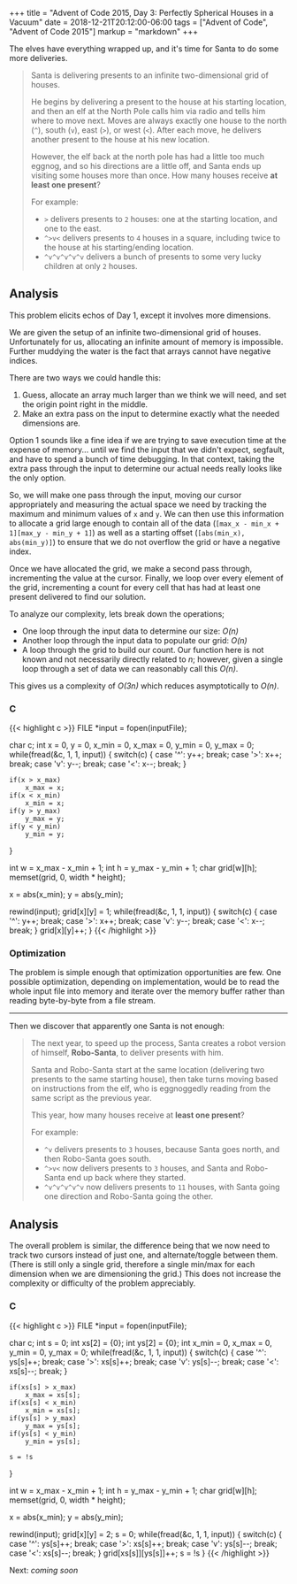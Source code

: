 +++
title = "Advent of Code 2015, Day 3: Perfectly Spherical Houses in a Vacuum"
date = 2018-12-21T20:12:00-06:00
tags = ["Advent of Code", "Advent of Code 2015"]
markup = "markdown"
+++

The elves have everything wrapped up, and it's time for Santa to do some more deliveries.

> Santa is delivering presents to an infinite two-dimensional grid of houses.
> 
> He begins by delivering a present to the house at his starting location, and then an elf at the North Pole calls him via radio and tells him where to move next. Moves are always exactly one house to the north (`^`), south (`v`), east (`>`), or west (`<`). After each move, he delivers another present to the house at his new location.
> 
> However, the elf back at the north pole has had a little too much eggnog, and so his directions are a little off, and Santa ends up visiting some houses more than once. How many houses receive __at least one present__?
> 
> For example:
> 
> * `>` delivers presents to `2` houses: one at the starting location, and one to the east.
> * `^>v<` delivers presents to `4` houses in a square, including twice to the house at his starting/ending location.
> * `^v^v^v^v^v` delivers a bunch of presents to some very lucky children at only `2` houses.


## Analysis

This problem elicits echos of Day 1, except it involves more dimensions.

We are given the setup of an infinite two-dimensional grid of houses. Unfortunately for us, allocating an infinite amount of memory is impossible. Further muddying the water is the fact that arrays cannot have negative indices.

There are two ways we could handle this:

1. Guess, allocate an array much larger than we think we will need, and set the origin point right in the middle.
2. Make an extra pass on the input to determine exactly what the needed dimensions are.

Option 1 sounds like a fine idea if we are trying to save execution time at the expense of memory... until we find the input that we didn't expect, segfault, and have to spend a bunch of time debugging. In that context, taking the extra pass through the input to determine our actual needs really looks like the only option.

So, we will make one pass through the input, moving our cursor appropriately and measuring the actual space we need by tracking the maximum and minimum values of `x` and `y`. We can then use this information to allocate a grid large enough to contain all of the data (`[max_x - min_x + 1][max_y - min_y + 1]`) as well as a starting offset (`[abs(min_x), abs(min_y)]`) to ensure that we do not overflow the grid or have a negative index.

Once we have allocated the grid, we make a second pass through, incrementing the value at the cursor. Finally, we loop over every element of the grid, incrementing a count for every cell that has had at least one present delivered to find our solution.

To analyze our complexity, lets break down the operations;

* One loop through the input data to determine our size: _O(n)_
* Another loop through the input data to populate our grid: _O(n)_
* A loop through the grid to build our count. Our function here is not known and not necessarily directly related to _n_; however, given a single loop through a set of data we can reasonably call this _O(n)_.

This gives us a complexity of _O(3n)_ which reduces asymptotically to _O(n)_.

### C
{{< highlight c >}}
FILE *input = fopen(inputFile);

char c;
int x = 0, y = 0, x_min = 0, x_max = 0, y_min = 0, y_max = 0;
while(fread(&c, 1, 1, input)) {
    switch(c) {
    case '^':
        y++;
        break;
    case '>':
        x++;
        break;
    case 'v':
        y--;
        break;
    case '<':
        x--;
        break;
    }

    if(x > x_max)
        x_max = x;
    if(x < x_min)
        x_min = x;
    if(y > y_max)
        y_max = y;
    if(y < y_min)
        y_min = y;
}

int w = x_max - x_min + 1;
int h = y_max - y_min + 1;
char grid[w][h];
memset(grid, 0, width * height);

x = abs(x_min);
y = abs(y_min);

rewind(input);
grid[x][y] = 1;
while(fread(&c, 1, 1, input)) {
    switch(c) {
    case '^':
        y++;
        break;
    case '>':
        x++;
        break;
    case 'v':
        y--;
        break;
    case '<':
        x--;
        break;
    }
    grid[x][y]++;
}
{{< /highlight >}}

### Optimization
The problem is simple enough that optimization opportunities are few. One possible optimization, depending on implementation, would be to read the whole input file into memory and iterate over the memory buffer rather than reading byte-by-byte from a file stream.

---

Then we discover that apparently one Santa is not enough:

> The next year, to speed up the process, Santa creates a robot version of himself, __Robo-Santa__, to deliver presents with him.
> 
> Santa and Robo-Santa start at the same location (delivering two presents to the same starting house), then take turns moving based on instructions from the elf, who is eggnoggedly reading from the same script as the previous year.
> 
> This year, how many houses receive at __least one present__?
> 
> For example:
> 
> * `^v` delivers presents to `3` houses, because Santa goes north, and then Robo-Santa goes south.
> * `^>v<` now delivers presents to `3` houses, and Santa and Robo-Santa end up back where they started.
> * `^v^v^v^v^v` now delivers presents to `11` houses, with Santa going one direction and Robo-Santa going the other.

## Analysis

The overall problem is similar, the difference being that we now need to track two cursors instead of just one, and alternate/toggle between them. (There is still only a single grid, therefore a single min/max for each dimension when we are dimensioning the grid.) This does not increase the complexity or difficulty of the problem appreciably.

### C
{{< highlight c >}}
FILE *input = fopen(inputFile);

char c;
int s = 0;
int xs[2] = {0};
int ys[2] = {0};
int x_min = 0, x_max = 0, y_min = 0, y_max = 0;
while(fread(&c, 1, 1, input)) {
    switch(c) {
    case '^':
        ys[s]++;
        break;
    case '>':
        xs[s]++;
        break;
    case 'v':
        ys[s]--;
        break;
    case '<':
        xs[s]--;
        break;
    }

    if(xs[s] > x_max)
        x_max = xs[s];
    if(xs[s] < x_min)
        x_min = xs[s];
    if(ys[s] > y_max)
        y_max = ys[s];
    if(ys[s] < y_min)
        y_min = ys[s];

    s = !s
}

int w = x_max - x_min + 1;
int h = y_max - y_min + 1;
char grid[w][h];
memset(grid, 0, width * height);

x = abs(x_min);
y = abs(y_min);

rewind(input);
grid[x][y] = 2;
s = 0;
while(fread(&c, 1, 1, input)) {
    switch(c) {
    case '^':
        ys[s]++;
        break;
    case '>':
        xs[s]++;
        break;
    case 'v':
        ys[s]--;
        break;
    case '<':
        xs[s]--;
        break;
    }
    grid[xs[s]][ys[s]]++;
    s = !s
}
{{< /highlight >}}

Next: _coming soon_